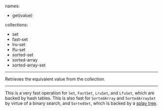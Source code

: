 
names:
-   get(value)

collections:
-   set
-   fast-set
-   lru-set
-   lfu-set
-   sorted-set
-   sorted-array
-   sorted-array-set

---

Retrieves the equivalent value from the collection.

---

This is a very fast operation for `Set`, `FastSet`, `LruSet`, and `LfuSet`,
which are backed by hash tables.
This is also fast for `SortedArray` and `SortedArraySet` by virtue of a binary
search, and `SortedSet`, which is backed by a [splay tree][SplayTree].

[SplayTree]: http://en.wikipedia.org/wiki/Splay_tree


